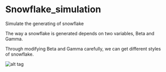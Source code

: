 # Snowflake_simulation
Simulate the generating of snowflake

The way a snowflake is generated depends on two variables, Beta and Gamma.

Through modifying Beta and Gamma carefully, we can get different styles of snowflake. 

![alt tag](https://github.com/rozoalex/Snowflake_simulation/blob/master/snow.gif)
